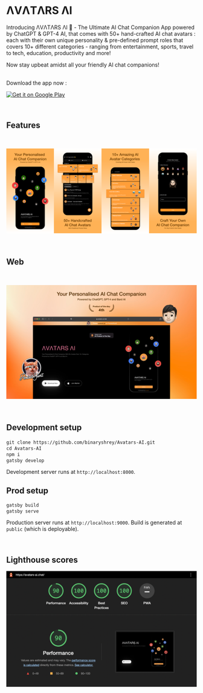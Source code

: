 # ΛVΛTΛRS ΛI

Introducing ΛVΛTΛRS ΛI 🚀 - The Ultimate AI Chat Companion App powered by ChatGPT & GPT-4 AI, that comes with 50+ hand-crafted AI chat avatars : each with their own unique personality & pre-defined prompt roles that covers 10+ different categories - ranging from entertainment, sports, travel to tech, education, productivity and more!

Now stay upbeat amidst all your friendly AI chat companions!

<br/>
Download the app now :

<a href='https://play.google.com/store/apps/details?id=chat.avatars.ai&pcampaignid=pcampaignidMKT-Other-global-all-co-prtnr-py-PartBadge-Mar2515-1'><img alt='Get it on Google Play' src='https://play.google.com/intl/en_us/badges/static/images/badges/en_badge_web_generic.png' width="400"/></a>

<br/>

## Features

<br/>

![App Features](https://raw.githubusercontent.com/binaryshrey/Avatars-AI/main/static/app-display.png)

<br/>
   
## Web

<br/>

![Web](https://raw.githubusercontent.com/binaryshrey/Avatars-AI/main/static/product_hunt.png)

<br/>

## Development setup

```
git clone https://github.com/binaryshrey/Avatars-AI.git
cd Avatars-AI
npm i
gatsby develop
```

Development server runs at `http://localhost:8000`.

## Prod setup

```
gatsby build
gatsby serve
```
Production server runs at `http://localhost:9000`.
Build is generated at `public` (which is deployable).

<br/>

## Lighthouse scores

![Lighthouse metrics](https://raw.githubusercontent.com/binaryshrey/Avatars-AI/main/static/web-lighthouse.png)
